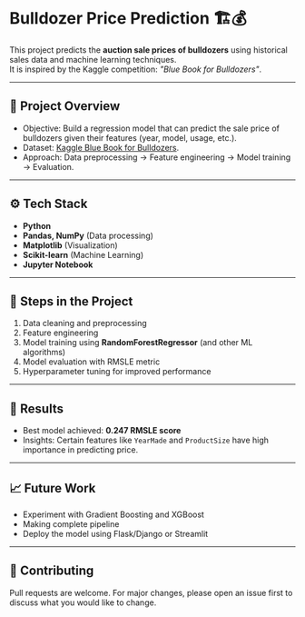# Bulldozer Price Prediction 🏗️💰

This project predicts the **auction sale prices of bulldozers** using historical sales data and machine learning techniques.  
It is inspired by the Kaggle competition: *"Blue Book for Bulldozers"*.

---

## 📌 Project Overview
- Objective: Build a regression model that can predict the sale price of bulldozers given their features (year, model, usage, etc.).
- Dataset: [Kaggle Blue Book for Bulldozers](https://www.kaggle.com/c/bluebook-for-bulldozers).
- Approach: Data preprocessing → Feature engineering → Model training → Evaluation.

---

## ⚙️ Tech Stack
- **Python**
- **Pandas, NumPy** (Data processing)
- **Matplotlib** (Visualization)
- **Scikit-learn** (Machine Learning)
- **Jupyter Notebook**

---

## 🚀 Steps in the Project
1. Data cleaning and preprocessing  
2. Feature engineering  
3. Model training using **RandomForestRegressor** (and other ML algorithms)  
4. Model evaluation with RMSLE metric  
5. Hyperparameter tuning for improved performance  

---

## 🔮 Results
- Best model achieved: **0.247 RMSLE score**
- Insights: Certain features like `YearMade` and `ProductSize` have high importance in predicting price.

---

## 📈 Future Work
- Experiment with Gradient Boosting and XGBoost 
- Making complete pipeline
- Deploy the model using Flask/Django or Streamlit

---

## 🤝 Contributing
Pull requests are welcome. For major changes, please open an issue first to discuss what you would like to change.  



